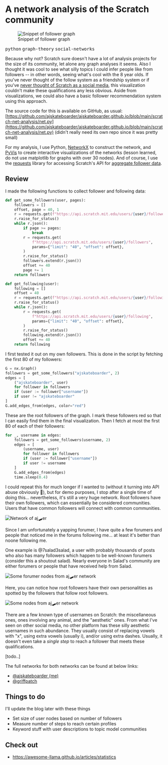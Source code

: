# A network analysis of the Scratch community

<figure>
  <img src="./scratch-net-analysis.png" alt="Snippet of follower graph" />
  <figcaption>Snippet of follower graph</figcaption>
</figure>

<kbd>python</kbd> <kbd>graph-theory</kbd> <kbd>social-networks</kbd>

Because why not? Scratch sure doesn't have a lot of analysis projects for the size of its community, let alone any graph analyses it seems. Also I thought it was cool to see what silly topics I could infer people like from followers -- in other words, seeing what's cool with the 8 year olds. If you've never thought of the follow system as a friendship system or if you've [never thought of Scratch as a social media](https://ocular.jeffalo.net/search?q=scratch%20is%20not%20a%20social%20media%20%2Bcategory%3A%22Suggestions%22&sort=relevance), this visualization couldn't make these qualifications any less obvious. Aside from visualizations, we could also have a basic follower recommendation system using this approach.

The source code for this is available on GitHub, as usual: [https://github.com/ajskateboarder/ajskateboarder.github.io/blob/main/scratch-net-analysis/net.py](https://github.com/ajskateboarder/ajskateboarder.github.io/blob/main/scratch-net-analysis/net.py) (didn't really need its own repo since it was pretty small)

For my analysis, I use Python, [NetworkX](https://networkx.org/) to construct the network, and [PyVis](https://pyvis.readthedocs.io/) to create interactive visualizations of the networks (lesson learned, do not use matplotlib for graphs with over 30 nodes). And of course, I use the [requests](https://requests.readthedocs.io/en/latest/) library for accessing Scratch's API for [aggregate follower data](https://towerofnix.github.io/scratch-api-unofficial-docs/api/users.html).

## Review

I made the following functions to collect follower and following data:

```py
def get_some_followers(user, pages):
    followers = []
    offset, page = 40, 1
    r = requests.get(f"https://api.scratch.mit.edu/users/{user}/followers")
    r.raise_for_status()
    while r.json():
        if page >= pages:
            break
        r = requests.get(
            f"https://api.scratch.mit.edu/users/{user}/followers",
            params={"limit": "40", "offset": offset},
        )
        r.raise_for_status()
        followers.extend(r.json())
        offset += 40
        page += 1
    return followers
```

```py
def get_following(user):
    following = []
    offset = 40
    r = requests.get(f"https://api.scratch.mit.edu/users/{user}/following")
    r.raise_for_status()
    while r.json():
        r = requests.get(
            f"https://api.scratch.mit.edu/users/{user}/following",
            params={"limit": "40", "offset": offset},
        )
        r.raise_for_status()
        following.extend(r.json())
        offset += 40
    return following
```

I first tested it out on my own followers. This is done in the script by fetching the first 80 of my followers:

```py
G = nx.Graph()
followers = get_some_followers("ajskateboarder", 2)
edges = [
    ("ajskateboarder", user)
    for follower in followers
    if (user := follower["username"])
    if user != "ajskateboarder"
]
G.add_edges_from(edges, color="red")
```

These are the root followers of the graph. I mark these followers red so that I can easily find them in the final visualization. Then I fetch at most the first 80 of each of their followers:

```py
for _, username in edges:
    followers = get_some_followers(username, 2)
    edges = [
        (username, user)
        for follower in followers
        if (user := follower["username"])
        if user != username
    ]
    G.add_edges_from(edges)
    time.sleep(0.4)
```

I could repeat this for much longer if I wanted to (without it turning into API abuse obviously 🤣), but for demo purposes, I stop after a single time of doing this... nevertheless, it's still a very huge network. Root followers have their own followers, which can essentially be considered communities. Users that have common followers will connect with common communities.

![Network of aj🛹er](./aj-entire-network.png)

Since I am unfortunately a yapping forumer, I have quite a few forumers and people that noticed me in the forums following me... at least it's better than noone following me.

One example is @7salad3salad, a user with probably thousands of posts who also has many followers which happen to be well-known forumers (consider this a shoutout salad). Nearly everyone in Salad's community are either forumers or people that have received help from Salad. 

![Some forumer nodes from aj🛹er network](./some-aj-forumer-nodes.png)

Here, you can notice how root followers have their own personalities as spotted by the followers that follow root followers.

![Some nodes from aj🛹er network](./some-aj-nodes.png)

There are a few known type of usernames on Scratch: the miscellaneous ones, ones involving any animal, and the "aesthetic" ones. From what I've seen on other social media, no other platform has these silly aesthetic usernames in such abundance. They usually consist of replacing vowels with "x", using extra vowels (usually i), and/or using extra dashes. Usually, it doesn't even take a *single step* to reach a follower that meets these qualifications.

\[todo..\]

The full networks for both networks can be found at below links:

- [@ajskateboarder (me)](./me.html)
- [@griffpatch](./griffpatch.html)

## Things to do

I'll update the blog later with these things

- Set size of user nodes based on number of followers
- Measure number of steps to reach certain profiles
- Keyword stuff with user descriptions to topic model communities

## Check out

- https://awesome-llama.github.io/articles/statistics

